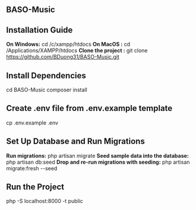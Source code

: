 ## BASO-Music
## Installation Guide
**On Windows:**
cd /c/xampp/htdocs
**On MacOS :**
cd /Applications/XAMPP/htdocs
**Clone the project :**
git clone https://github.com/BDuong31/BASO-Music.git

## Install Dependencies
cd BASO-Music
composer install

## Create .env file from .env.example template
cp .env.example .env

## Set Up Database and Run Migrations
**Run migrations:**
php artisan migrate
**Seed sample data into the database:**
php artisan db:seed
**Drop and re-run migrations with seeding:**
php artisan migrate:fresh --seed

## Run the Project
php -S localhost:8000 -t public
